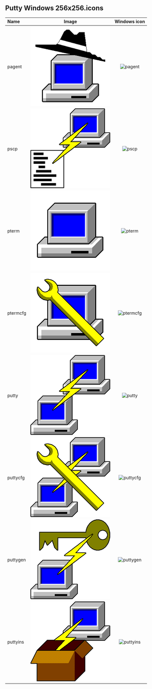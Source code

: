 ## Putty Windows 256x256.icons

| Name          |  Image                            | Windows icon
|:------------- | :-------------------------------: | :------------------------:
| pagent        | ![pagent](./putty/pageant.png)    | ![pagent](./putty/pageant.ico)
| pscp          | ![pscp](./putty/pscp.png)         | ![pscp](./putty/pscp.ico)
| pterm         | ![pterm](./putty/pterm.png)       | ![pterm](./putty/pterm.ico)
| ptermcfg      | ![ptermcfg](./putty/ptermcfg.png) | ![ptermcfg](./putty/ptermcfg.ico)
| putty         | ![putty](./putty/putty.png)       | ![putty](./putty/putty.ico)
| puttycfg      | ![puttycfg](./putty/puttycfg.png) | ![puttycfg](./putty/puttycfg.ico)
| puttygen      | ![puttygen](./putty/puttygen.png) | ![puttygen](./putty/puttygen.ico)
| puttyins      | ![puttyins](./putty/puttyins.png) | ![puttyins](./putty/puttyins.ico)